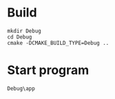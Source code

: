 # Build
```
mkdir Debug
cd Debug
cmake -DCMAKE_BUILD_TYPE=Debug ..
```

# Start program
```
Debug\app
```


